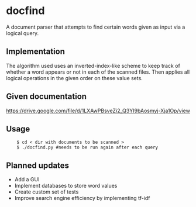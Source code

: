 # docfind

A document parser that attempts to find certain words given as input via a 
logical query.

Implementation
-----

The algorithm used uses an inverted-index-like scheme to keep track of whether 
a word appears or not in each of the scanned files. Then applies all logical
operations in the given order on these value sets.

Given documentation
-----

https://drive.google.com/file/d/1LXAwPBsveZi2_Q3YI9bAosmyj-Xja1Op/view

Usage
-----

```
	$ cd < dir with documents to be scanned >
	$ ./docfind.py #needs to be run again after each query
```

Planned updates
-----

* Add a GUI
* Implement databases to store word values
* Create custom set of tests
* Improve search engine efficiency by implementing tf-idf

